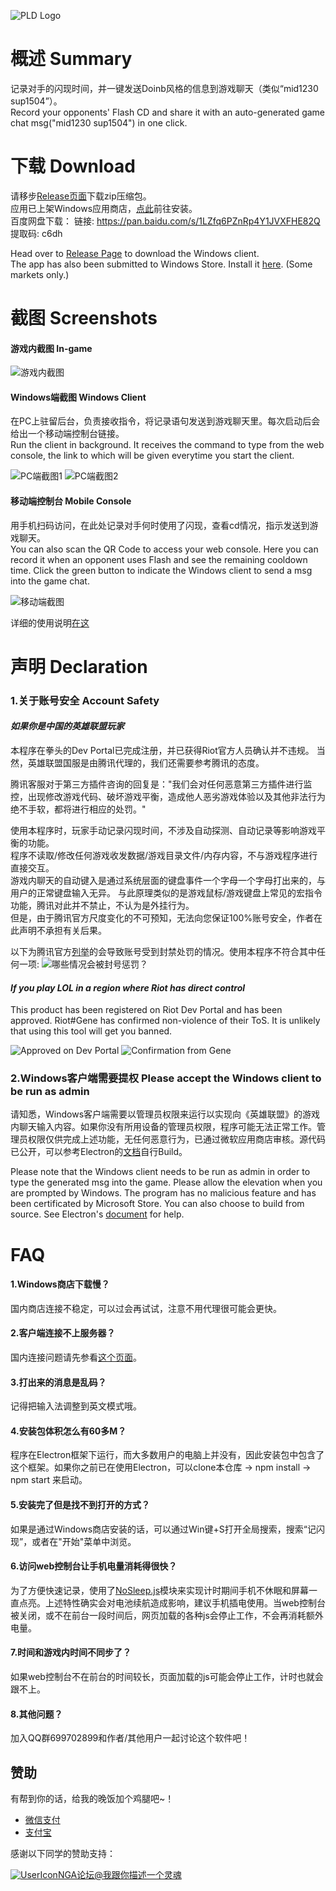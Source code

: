 ![PLD Logo](https://i.loli.net/2020/03/20/EFXrBngtQH41zuq.png)

# 概述 Summary
记录对手的闪现时间，并一键发送Doinb风格的信息到游戏聊天（类似“mid1230 sup1504”）。  
Record your opponents' Flash CD and share it with an auto-generated game chat msg("mid1230 sup1504") in one click.

# 下载 Download
请移步[Release页面](https://github.com/Knkajfw/PasteLikeDoinb/releases)下载zip压缩包。  
应用已上架Windows应用商店，[点此](https://www.microsoft.com/store/apps/9NTFQT7XWQW7)前往安装。  
百度网盘下载：
链接: https://pan.baidu.com/s/1LZfq6PZnRp4Y1JVXFHE82Q 提取码: c6dh

Head over to [Release Page](https://github.com/Knkajfw/PasteLikeDoinb/releases) to download the Windows client.  
The app has also been submitted to Windows Store. Install it [here](https://www.microsoft.com/store/apps/9NTFQT7XWQW7). (Some markets only.)


# 截图 Screenshots
#### 游戏内截图 In-game

![游戏内截图](https://i.loli.net/2020/03/10/MOwG4At2k5PFTDH.png)

#### Windows端截图 Windows Client
在PC上驻留后台，负责接收指令，将记录语句发送到游戏聊天里。每次启动后会给出一个移动端控制台链接。  
Run the client in background. It receives the command to type from the web console, the link to which will be given everytime you start the client.

![PC端截图1](https://i.loli.net/2020/02/29/xVmj4k3LuD1bcJy.png) 
![PC端截图2](https://i.loli.net/2020/02/29/hiHfx1w47eNLP3j.png)

#### 移动端控制台 Mobile Console
用手机扫码访问，在此处记录对手何时使用了闪现，查看cd情况，指示发送到游戏聊天。  
You can also scan the QR Code to access your web console. Here you can record it when an opponent uses Flash and see the remaining cooldown time. Click the green button to indicate the Windows client to send a msg into the game chat.

![移动端截图](https://i.loli.net/2020/02/29/gzVyFjThswEfacP.png)

详细的使用说明[在这](https://jingyan.baidu.com/article/f79b7cb3b90f6cd044023ef9.html)

# 声明 Declaration
### 1.关于账号安全 Account Safety
#### *如果你是中国的英雄联盟玩家*
本程序在拳头的Dev Portal已完成注册，并已获得Riot官方人员确认并不违规。
当然，英雄联盟国服是由腾讯代理的，我们还需要参考腾讯的态度。

腾讯客服对于第三方插件咨询的回复是："我们会对任何恶意第三方插件进行监控，出现修改游戏代码、破坏游戏平衡，造成他人恶劣游戏体验以及其他非法行为绝不手软，都将进行相应的处罚。"  

使用本程序时，玩家手动记录闪现时间，不涉及自动探测、自动记录等影响游戏平衡的功能。  
程序不读取/修改任何游戏收发数据/游戏目录文件/内存内容，不与游戏程序进行直接交互。  
游戏内聊天的自动键入是通过系统层面的键盘事件一个字母一个字母打出来的，与用户的正常键盘输入无异。
与此原理类似的是游戏鼠标/游戏键盘上常见的宏指令功能，腾讯对此并不禁止，不认为是外挂行为。  
但是，由于腾讯官方尺度变化的不可预知，无法向您保证100%账号安全，作者在此声明不承担有关后果。

以下为腾讯官方[列举](https://kf.qq.com/faq/161223EN7j2i161223neURbE.html)的会导致账号受到封禁处罚的情况。使用本程序不符合其中任何一项:
![哪些情况会被封号惩罚？](https://i.loli.net/2020/03/11/C3uphM69K8LqWNr.png)

#### *If you play LOL in a region where Riot has direct control*

This product has been registered on Riot Dev Portal and has been approved. Riot#Gene has confirmed non-violence of their ToS. It is unlikely that using this tool will get you banned.  

![Approved on Dev Portal](https://i.loli.net/2020/03/20/eLIJXuT3sBoPhwV.png)
![Confirmation from Gene](https://i.loli.net/2020/03/20/Jlf2OQedC8v9TxA.png)

### 2.Windows客户端需要提权 Please accept the Windows client to be run as admin
请知悉，Windows客户端需要以管理员权限来运行以实现向《英雄联盟》的游戏内聊天输入内容。如果你没有所用设备的管理员权限，程序可能无法正常工作。管理员权限仅供完成上述功能，无任何恶意行为，已通过微软应用商店审核。源代码已公开，可以参考Electron的[文档](https://www.electronjs.org/docs/tutorial/application-packaging)自行Build。

Please note that the Windows client needs to be run as admin in order to type the generated msg into the game. Please allow the elevation when you are prompted by Windows. The program has no malicious feature and has been certificated by Microsoft Store. You can also choose to build from source. See Electron's [document](https://www.electronjs.org/docs/tutorial/application-packaging) for help.

# FAQ
#### 1.Windows商店下载慢？
国内商店连接不稳定，可以过会再试试，注意不用代理很可能会更快。

#### 2.客户端连接不上服务器？
国内连接问题请先参看[这个页面](https://knkajfw.github.io/paste-like-doinb/CNConnection.html)。  

#### 3.打出来的消息是乱码？
记得把输入法调整到英文模式哦。

#### 4.安装包体积怎么有60多M？
程序在Electron框架下运行，而大多数用户的电脑上并没有，因此安装包中包含了这个框架。如果你之前已在使用Electron，可以clone本仓库 -> npm install -> npm start 来启动。

#### 5.安装完了但是找不到打开的方式？
如果是通过Windows商店安装的话，可以通过Win键+S打开全局搜索，搜索“记闪现”，或者在"开始"菜单中浏览。

#### 6.访问web控制台让手机电量消耗得很快？
为了方便快速记录，使用了[NoSleep.js](https://github.com/richtr/NoSleep.js/)模块来实现计时期间手机不休眠和屏幕一直点亮。上述特性确实会对电池续航造成影响，建议手机插电使用。当web控制台被关闭，或不在前台一段时间后，网页加载的各种js会停止工作，不会再消耗额外电量。

#### 7.时间和游戏内时间不同步了？
如果web控制台不在前台的时间较长，页面加载的js可能会停止工作，计时也就会跟不上。

#### 8.其他问题？
加入QQ群699702899和作者/其他用户一起讨论这个软件吧！

## 赞助
有帮到你的话，给我的晚饭加个鸡腿吧~！
- [微信支付](https://i.loli.net/2020/03/23/FrDkPLMWT6GEQcm.png)
- [支付宝](https://i.loli.net/2020/03/21/9vq5wsBTU6lNXZr.jpg)

感谢以下同学的赞助支持：

<a href='https://bbs.nga.cn/nuke.php?func=ucp&uid=38983727'><img src='https://i.loli.net/2020/03/24/f1H78RurPmvS4zT.jpg' alt='UserIcon'>NGA论坛@我跟你描述一个灵魂</a>